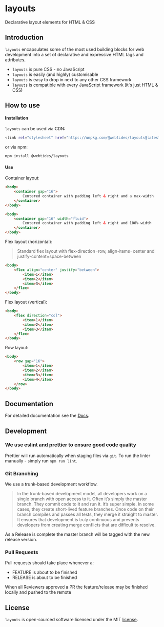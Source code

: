 # layouts

Declarative layout elements for HTML & CSS

## Introduction

`layouts` encapsulates some of the most used building blocks for web development into a set of declarative and expressive HTML tags and attributes.

* `layouts` is pure CSS - no JavaScript
* `layouts` is easily (and highly) customisable
* `layouts` is easy to drop in next to any other CSS framework
* `layouts` is compatible with every JavaScript framework (it's just HTML & CSS)

## How to use

#### Installation

`layouts` can be used via CDN:

```sh
<link rel="stylesheet" href="https://unpkg.com/@webtides/layouts@latest/css/layouts.css"/>
``` 

or via npm: 

```sh
npm install @webtides/layouts
```

#### Use

Container layout:

```html
<body>
    <container gap="16">
        Centered container with padding left & right and a max-width
    </container>
</body>
```

```html
<body>
    <container gap="16" width="fluid">
        Centered container with padding left & right and 100% width
    </container>
</body>
```

Flex layout (horizontal):
> Standard flex layout with flex-direction=row, align-items=center and justify-content=space-between

```html
<body>
    <flex align="center" justify="between">
        <item>1</item>
        <item>2</item>
        <item>3</item>
    </flex>
</body>
```

Flex layout (vertical):

```html
<body>
    <flex direction="col">
        <item>1</item>
        <item>2</item>
        <item>3</item>
    </flex>
</body>
```

Row layout:

```html
<body>
    <row gap="16">
        <item>1</item>
        <item>2</item>
        <item>3</item>
        <item>4</item>
    </row>
</body>
```

## Documentation

For detailed documentation see the [Docs](docs/README.md).

## Development

### We use eslint and prettier to ensure good code quality

Prettier will run automatically when staging files via `git`.
To run the linter manually - simply run `npm run lint`.

### Git Branching

We use a trunk-based development workflow.

> In the trunk-based development model, all developers work on a single branch with open access to it. Often it’s simply the master branch. They commit code to it and run it. It’s super simple.
> In some cases, they create short-lived feature branches. Once code on their branch compiles and passes all tests, they merge it straight to master. It ensures that development is truly continuous and prevents developers from creating merge conflicts that are difficult to resolve.

As a Release is complete the master branch will be tagged with the new release version.

### Pull Requests 

Pull requests should take place whenever a: 

- FEATURE is about to be finished
- RELEASE is about to be finished   

When all Reviewers approved a PR the feature/release may be finished locally and pushed to the remote

## License

`layouts` is open-sourced software licensed under the MIT [license](LICENSE).
